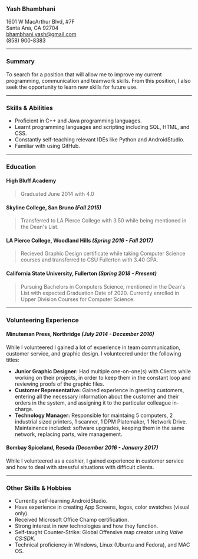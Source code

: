 ### Yash Bhambhani  
1601 W MacArthur Blvd, #7F  
Santa Ana, CA 92704  
bhambhani.yash@gmail.com  
(858) 900-8383  
___
### **Summary**  
To search for a position that will allow me to improve my current programming, communication and teamwork skills. From this position, I also seek the opportunity to learn new skills for future use.  
___
### **Skills & Abilities**
+ Proficient in C++ and Java programming languages.  
+ Learnt programming languages and scripting including SQL, HTML, and CSS.  
+ Constantly self-teaching relevant IDEs like Python and AndroidStudio.  
+ Familiar with using GitHub.
___
### **Education**  
#### High Bluff Academy  
>Graduated June 2014 with 4.0  
#### Skyline College, San Bruno _(Fall 2015)_
>Transferred to LA Pierce College with 3.50 while being mentioned in the Dean's List. 
#### LA Pierce College, Woodland Hills _(Spring 2016 - Fall 2017)_  
>Recieved Graphic Design certificate while taking Computer Science courses and transferred to CSU Fullerton with 3.40 GPA.    
#### California State University, Fullerton _(Spring 2018 - Present)_  
>Pursuing Bachelors in Computers Science, mentioned in the Dean's List with expected Graduation Date of 2020. 
 >Currently enrolled in Upper Division Courses for Computer Science.  
___
### **Volunteering Experience**
#### Minuteman Press, Northridge _(July 2014 - December 2016)_
While I volunteered I gained a lot of experience in team communication, customer service, and graphic design. I volunteered under the following titles:
+ **Junior Graphic Designer:** Had multiple one-on-one(s) with Clients while working on their projects, in order to keep them in the constant loop and reviewing proofs of the graphic files. 
+ **Customer Representative:** Gained experience in greeting customers, entering all the necessary information about the customer and their orders in the system, and assigning it to the particular colleague in-charge.
+ **Technology Manager:** Responsible for maintaing 5 computers, 2 industrial sized printers, 1 scanner, 1 DPM Platemaker, 1 Network Drive. Maintainence included: software upgrades, keeping them in the same network, replacing parts, wire management. 

#### Bombay Spiceland, Reseda _(December 2016 - January 2017)_
While I volunteered as a cashier, I gained experience in customer service and how to deal with stressful situations with difficult clients.
___
### **Other Skills & Hobbies**
+ Currently self-learning AndroidStudio.
+ Have experience in creating App Screens, logos, color swatches (visual only).
+ Received Microsoft Office Champ certification.
+ Strong interest in new technologies and how they function.
+ Self-taught Counter-Strike: Global Offensive map creator using _Valve CS:SDK._
+ Technical proficiency in Windows, Linux (Ubuntu and Fedora), and MAC OS.